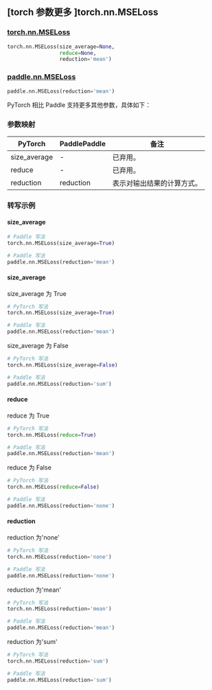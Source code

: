 ## [torch 参数更多 ]torch.nn.MSELoss
### [torch.nn.MSELoss](https://pytorch.org/docs/stable/generated/torch.nn.MSELoss.html?highlight=mseloss#torch.nn.MSELoss)

```python
torch.nn.MSELoss(size_average=None,
                 reduce=None,
                 reduction='mean')
```

### [paddle.nn.MSELoss](https://www.paddlepaddle.org.cn/documentation/docs/zh/develop/api/paddle/nn/MSELoss_cn.html#mseloss)

```python
paddle.nn.MSELoss(reduction='mean')
```

PyTorch 相比 Paddle 支持更多其他参数，具体如下：
### 参数映射
| PyTorch       | PaddlePaddle | 备注                                                   |
| ------------- | ------------ | ------------------------------------------------------ |
| size_average  | -            | 已弃用。  |
| reduce        | -            | 已弃用。  |
| reduction        | reduction            | 表示对输出结果的计算方式。  |

### 转写示例
#### size_average

```python
# Paddle 写法
torch.nn.MSELoss(size_average=True)

# Paddle 写法
paddle.nn.MSELoss(reduction='mean')
```

#### size_average

size_average 为 True

```python
# PyTorch 写法
torch.nn.MSELoss(size_average=True)

# Paddle 写法
paddle.nn.MSELoss(reduction='mean')
```

size_average 为 False

```python
# PyTorch 写法
torch.nn.MSELoss(size_average=False)

# Paddle 写法
paddle.nn.MSELoss(reduction='sum')
```

#### reduce

reduce 为 True

```python
# PyTorch 写法
torch.nn.MSELoss(reduce=True)

# Paddle 写法
paddle.nn.MSELoss(reduction='mean')
```

reduce 为 False

```python
# PyTorch 写法
torch.nn.MSELoss(reduce=False)

# Paddle 写法
paddle.nn.MSELoss(reduction='none')
```

#### reduction

reduction 为'none'

```python
# PyTorch 写法
torch.nn.MSELoss(reduction='none')

# Paddle 写法
paddle.nn.MSELoss(reduction='none')
```

reduction 为'mean'

```python
# PyTorch 写法
torch.nn.MSELoss(reduction='mean')

# Paddle 写法
paddle.nn.MSELoss(reduction='mean')
```

reduction 为'sum'

```python
# PyTorch 写法
torch.nn.MSELoss(reduction='sum')

# Paddle 写法
paddle.nn.MSELoss(reduction='sum')
```
